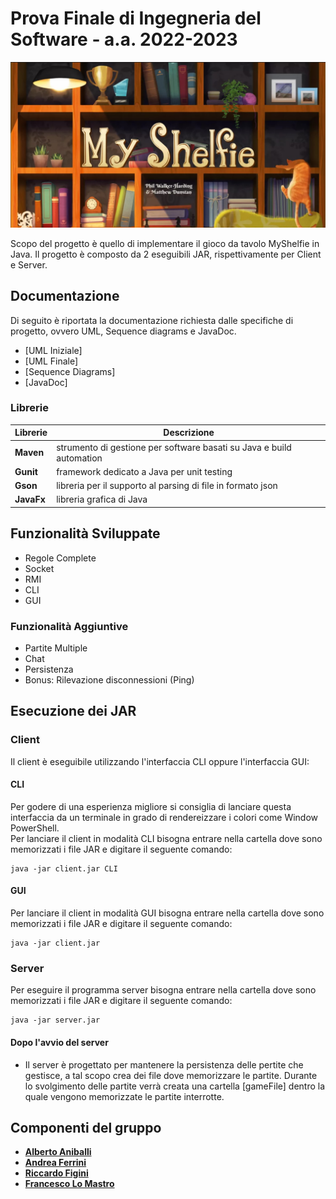 # Prova Finale di Ingegneria del Software - a.a. 2022-2023
![alt text](src/main/resources/images/developed/readme.jpg)

Scopo del progetto è quello di implementare il gioco da tavolo MyShelfie in Java. 
Il progetto è composto da 2 eseguibili JAR, rispettivamente per Client e Server.

## Documentazione
Di seguito è riportata la documentazione richiesta dalle specifiche di progetto, ovvero UML, Sequence diagrams e JavaDoc.

- [UML Iniziale]
- [UML Finale]
- [Sequence Diagrams]
- [JavaDoc]

### Librerie
| Librerie   |Descrizione|
|------------|-----------|
| __Maven__  |strumento di gestione per software basati su Java e build automation|
| __Gunit__  |framework dedicato a Java per unit testing|
| __Gson__   |libreria per il supporto al parsing di file in formato json|
| __JavaFx__ |libreria grafica di Java|



## Funzionalità Sviluppate
- Regole Complete
- Socket
- RMI
- CLI
- GUI
### Funzionalità Aggiuntive
- Partite Multiple
- Chat
- Persistenza
- Bonus: Rilevazione disconnessioni (Ping)

## Esecuzione dei JAR
### Client
Il client è eseguibile utilizzando l'interfaccia CLI oppure l'interfaccia GUI:
#### CLI
Per godere di una esperienza migliore si consiglia di lanciare questa interfaccia da un terminale in grado di rendereizzare i colori come Window PowerShell.  
Per lanciare il client in modalità CLI bisogna entrare nella cartella dove sono memorizzati i file JAR e digitare il seguente comando:
```
java -jar client.jar CLI
```
#### GUI
Per lanciare il client in modalità GUI bisogna entrare nella cartella dove sono memorizzati i file JAR e digitare il seguente comando:
```
java -jar client.jar
```

### Server
Per eseguire il programma server bisogna entrare nella cartella dove sono memorizzati i file JAR e digitare il seguente comando:
```
java -jar server.jar
```
#### Dopo l'avvio del server
- Il server è progettato per mantenere la persistenza delle pertite che gestisce, a tal scopo crea dei file dove memorizzare le partite.
Durante lo svolgimento delle partite verrà creata una cartella [gameFile] dentro la quale vengono memorizzate le partite interrotte. 

## Componenti del gruppo
- [__Alberto Aniballi__](https://github.com/AlbertoAtCode)
- [__Andrea Ferrini__](https://github.com/AndreaFerrini3)
- [__Riccardo Figini__](https://github.com/RiccardoFigini)
- [__Francesco Lo Mastro__](https://github.com/FrancescoLomastro)

